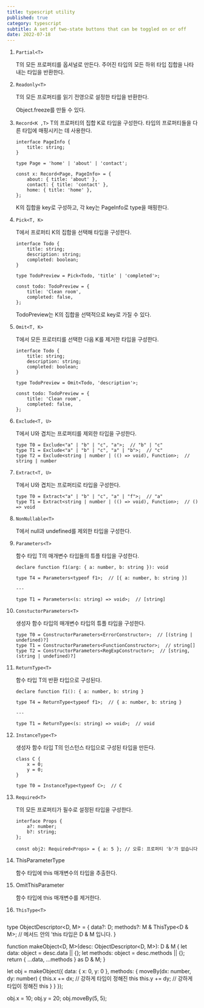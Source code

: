 ```yaml
---
title: typescript utility
published: true
category: typescript
subtitle: A set of two-state buttons that can be toggled on or off
date: 2022-07-18
---
```



1. `Partial<T>`
    
    T의 모든 프로퍼티를 옵셔널로 만든다. 주어진 타입의 모든 하위 타입 집합을 나타내는 타입을 반환한다.
    
2. `Readonly<T>`
    
    T의 모든 프로퍼티를 읽기 전영으로 설정한 타입을 반환한다.
    
    Object.freeze를 만들 수 있다.
    
3. `Record<K ,T>`
    T의 프로퍼티의 집합 K로 타입을 구성한다. 타입의 프로퍼티들을 다른 타입에 매핑시키는 데 사용한다.
    
	```tsx
	interface PageInfo {
		title: string;
	}
	
	type Page = 'home' | 'about' | 'contact';
	
	const x: Record<Page, PageInfo> = {
		about: { title: 'about' },
		contact: { title: 'contact' },
		home: { title: 'home' },
	};
	```
	K의 집합을 key로 구성하고, 각 key는 PageInfo로 type을 매핑한다.
    
1. `Pick<T, K>`
    
    T에서 프로퍼티 K의 집합을 선택해 타입을 구성한다.
    
    ```tsx
    interface Todo {
        title: string;
        description: string;
        completed: boolean;
    }
    
    type TodoPreview = Pick<Todo, 'title' | 'completed'>;
    
    const todo: TodoPreview = {
        title: 'Clean room',
        completed: false,
    };
    ```
    
    TodoPreview는 K의 집합을 선택적으로 key로 가질 수 있다.
    
5. `Omit<T, K>`
    
    T에서 모든 프로터티를 선택한 다음 K를 제거한 타입을 구성한다.
    
    ```tsx
    interface Todo {
        title: string;
        description: string;
        completed: boolean;
    }
    
    type TodoPreview = Omit<Todo, 'description'>;
    
    const todo: TodoPreview = {
        title: 'Clean room',
        completed: false,
    };
    ```
    
6. `Exclude<T, U>`
    
    T에서 U와 겹치는 프로퍼티를 제외한 타입을 구성한다.
    
    ```tsx
    type T0 = Exclude<"a" | "b" | "c", "a">;  // "b" | "c"
    type T1 = Exclude<"a" | "b" | "c", "a" | "b">;  // "c"
    type T2 = Exclude<string | number | (() => void), Function>;  // string | number
    ```
    
7. `Extract<T, U>`
    
    T에서 U와 겹치는 프로퍼티로 타입을 구성한다.
    
    ```tsx
    type T0 = Extract<"a" | "b" | "c", "a" | "f">;  // "a"
    type T1 = Extract<string | number | (() => void), Function>;  // () => void
    ```
    
8. `NonNullable<T>`
    
    T에서 null과 undefined를 제외한 타입을 구성한다.
    
9. `Parameters<T>`
    
    함수 타입 T의 매개변수 타입들의 튜플 타입을 구성한다.
    
    ```tsx
    declare function f1(arg: { a: number, b: string }): void
    
    type T4 = Parameters<typeof f1>;  // [{ a: number, b: string }]
    
    ---
    
    type T1 = Parameters<(s: string) => void>;  // [string]
    ```
    
10. `ConstuctorParameters<T>`
    
    생성자 함수 타입의 매개변수 타입의 튜플 타입을 구성한다.
    
    ```tsx
    type T0 = ConstructorParameters<ErrorConstructor>;  // [(string | undefined)?]
    type T1 = ConstructorParameters<FunctionConstructor>;  // string[]
    type T2 = ConstructorParameters<RegExpConstructor>;  // [string, (string | undefined)?]
    ```
    
11. `ReturnType<T>`
    
    함수 타입 T의 반환 타입으로 구성된다.
    
    ```tsx
    declare function f1(): { a: number, b: string }
    
    type T4 = ReturnType<typeof f1>;  // { a: number, b: string }
    
    --- 
    
    type T1 = ReturnType<(s: string) => void>;  // void
    ```
    
12. `InstanceType<T>`
    
    생성자 함수 타입 T의 인스턴스 타입으로 구성된 타입을 만든다.
    
    ```tsx
    class C {
        x = 0;
        y = 0;
    }
    
    type T0 = InstanceType<typeof C>;  // C
    ```
    
13. `Required<T>`
    
    T의 모든 프로퍼티가 필수로 설정된 타입을 구성한다.
    
    ```tsx
    interface Props {
        a?: number;
        b?: string;
    };
    
    const obj2: Required<Props> = { a: 5 }; // 오류: 프로퍼티 'b'가 없습니다
    ```
    
14. ThisParameterType
    
    함수 타입에 this 매개변수의 타입을 추출한다.
    
15. OmitThisParameter
    
    함수 타입에 this 매개변수를 제거한다.
    
16. `ThisType<T>`
	```tsx
type ObjectDescriptor<D, M> = {
    data?: D;
    methods?: M & ThisType<D & M>;  // 메서드 안의 'this 타입은 D & M 입니다.
}

function makeObject<D, M>(desc: ObjectDescriptor<D, M>): D & M {
    let data: object = desc.data || {};
    let methods: object = desc.methods || {};
    return { ...data, ...methods } as D & M;
}

let obj = makeObject({
    data: { x: 0, y: 0 },
    methods: {
        moveBy(dx: number, dy: number) {
            this.x += dx;  // 강하게 타입이 정해진 this
            this.y += dy;  // 강하게 타입이 정해진 this
        }
    }
});

obj.x = 10;
obj.y = 20;
obj.moveBy(5, 5);
```